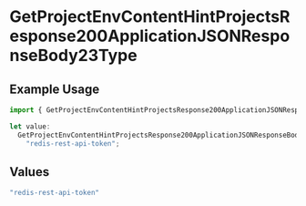 # GetProjectEnvContentHintProjectsResponse200ApplicationJSONResponseBody23Type

## Example Usage

```typescript
import { GetProjectEnvContentHintProjectsResponse200ApplicationJSONResponseBody23Type } from "@vercel/sdk/models/getprojectenvop.js";

let value:
  GetProjectEnvContentHintProjectsResponse200ApplicationJSONResponseBody23Type =
    "redis-rest-api-token";
```

## Values

```typescript
"redis-rest-api-token"
```